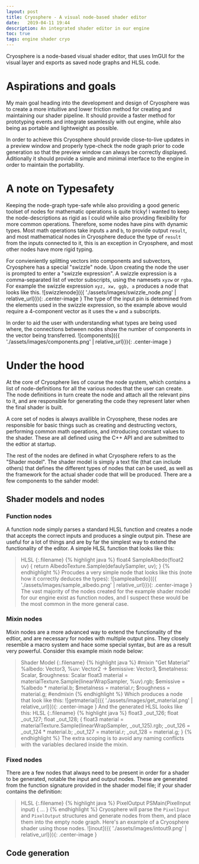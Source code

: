 ```yaml
---
layout: post
title: Cryosphere - A visual node-based shader editor
date:   2019-04-11 19:44
description: An integrated shader editor in our engine
toc: true
tags: engine shader cryo
---
```


Cryosphere is a node-based visual shader editor, that uses ImGUI for the visual layer and exports as saved node graphs and HLSL code.

# Aspirations and goals
My main goal heading into the development and design of Cryosphere was to create a more intuitive and lower friction method for creating and maintaining our shader pipeline. It should provide a faster method for prototyping events and integrate seamlessly with out engine, while also being as portable and lightweight as possible.

In order to achieve this Cryosphere should provide close-to-live updates in a preview window and properly type-check the node graph prior to code generation so that the preview window can always be correctly displayed. Aditionally it should provide a simple and minimal interface to the engine in order to maintain the portability.

# A note on Typesafety
Keeping the node-graph type-safe while also providing a good generic toolset of nodes for mathematic operations is quite tricky! I wanted to keep the node-descriptions as rigid as I could while also providing flexibility for more common operations. Therefore, some nodes have pins with dynamic types. Most math operations take inputs `a` and `b`, to provide output `result`, and most mathematical nodes in Cryosphere deduce the type of `result` from the inputs connected to it, this is an exception in Cryosphere, and most other nodes have more rigid typing.

For convieniently splitting vectors into components and subvectors, Cryosphere has a special "swizzle" node. Upon creating the node the user is prompted to enter a "swizzle expression". A swizzle expression is a comma-separated list of vector subscripts, using the namesets `xyzw` or `rgba`. For example the swizzle expression `xyz, xw, ggb, a` produces a node that looks like this.
![swizzlenode]({{ './assets/images/swizzle_node.png' | relative_url}}){: .center-image }
The type of the input pin is determined from the elements used in the swizzle expression, so the example above would require a 4-component vector as it uses the `w` and `a` subscripts.

In order to aid the user with understanding what types are being used where, the connections between nodes show the number of components in the vector being transferred.
![components]({{ './assets/images/components.png' | relative_url}}){: .center-image }

# Under the hood
At the core of Cryosphere lies of course the node system, which contains a list of node-definitions for all the various nodes that the user can create. The node definitions in turn create the node and attach all the relevant pins to it, and are responsible for generating the code they represent later when the final shader is built.

A core set of nodes is always availible in Cryosphere, these nodes are responsible for basic things such as creating and destructing vectors, performing common math operations, and introducing constant values to the shader. These are all defined using the C++ API and are submitted to the edtior at startup.

The rest of the nodes are defined in what Cryosphere refers to as the "Shader model". The shader model is simply a text file (that can include others) that defines the different types of nodes that can be used, as well as the framework for the actual shader code that will be produced. There are a few components to the sahder model:

## Shader models and nodes
### Function nodes
A function node simply parses a standard HLSL function and creates a node that accepts the correct inputs and produces a single output pin. These are useful for a lot of things and are by far the simplest way to extend the functionality of the editor. A simple HLSL function that looks like this:
>HLSL
{:.filename}
{% highlight java %}
float4 SampleAlbedo(float2 uv)
{
    return AlbedoTexture.Sample(defaulySampler, uv);
}
{% endhighlight %}
Procudes a very simple node that looks like this (note how it correctly deduces the types):
![samplealbedo]({{ './assets/images/sample_albedo.png' | relative_url}}){: .center-image }
The vast majority of the nodes created for the example shader model for our engine exist as function nodes, and I suspect these would be the most common in the more general case.

### Mixin nodes
Mixin nodes are a more advanced way to extend the functionality of the edtior, and are necessary for nodes with multiple output pins. They closely resemble a macro system and hace some special syntax, but are as a result very powerful. Consider this example mixin node below:
>Shader Model
{:.filename}
{% highlight java %}
#mixin "Get Material" %albedo: Vector3, %uv: Vector2 -> $emissive: Vector3, $metalness: Scalar, $roughness: Scalar
float3 material = materialTexture.Sample(linearWrapSampler, %uv).rgb;
$emissive = %albedo * material.b;
$metalness = material.r;
$roughness = material.g;
#endmixin
{% endhighlight %}
Which produces a node that look like this:
![getmaterial]({{ './assets/images/get_material.png' | relative_url}}){: .center-image }
And the generated HLSL looks like this:
>HLSL
{:.filename}
{% highlight java %}
float3 _out_126;
float _out_127;
float _out_128;
{
    float3 material = materialTexture.Sample(linearWrapSampler, _out_125).rgb;
    _out_126 = _out_124 * material.b;
    _out_127 = material.r;
    _out_128 = material.g;
}
{% endhighlight %}
The extra scoping is to avoid any naming conflicts with the variables declared inside the mixin.

### Fixed nodes
There are a few nodes that always need to be present in order for a shader to be generated, notable the input and output nodes. These are generated from the function signature provided in the shader model file; if your shader contains the definition:
>HLSL
{:.filename}
{% highlight java %}
PixelOutput PSMain(PixelInput input) { ... }
{% endhighlight %}
Cryosphere will parse the `PixelInput` and `PixelOutput` structures and generate nodes from them, and place them into the empty node graph. Here's an example of a Cryosphere shader using those nodes.
![inout]({{ './assets/images/intout9.png' | relative_url}}){: .center-image }

## Code generation
